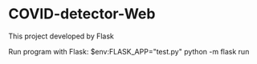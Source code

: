 # COVID-detector-Web

This project developed by Flask

Run program with Flask:
 $env:FLASK_APP="test.py"
 python -m flask run
